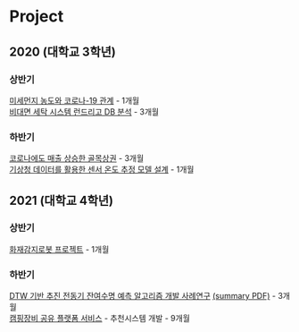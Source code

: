 # Project

## 2020 (대학교 3학년)
### 상반기
[미세먼지 농도와 코로나-19 관계](https://github.com/junseok-0505/Project/blob/main/%EB%AF%B8%EC%84%B8%EB%A8%BC%EC%A7%80%20%EB%86%8D%EB%8F%84%EC%99%80%20%EC%BD%94%EB%A1%9C%EB%82%98-19%20%EA%B4%80%EA%B3%84/%EB%8D%B0%EB%B6%84%EC%9D%91%EB%A0%88%ED%8F%AC%ED%8A%B8_%EA%B9%80%EC%A4%80%EC%84%9D.pdf) - 1개월<br>
[비대면 세탁 시스템 런드리고 DB 분석](https://github.com/junseok-0505/Project/blob/main/%EB%8D%B0%EC%9D%B4%ED%84%B0%20%EB%B2%A0%EC%9D%B4%EC%8A%A4/1%EC%A1%B0%20%EB%B9%84%EB%8C%80%EB%A9%B4%20%EC%84%B8%ED%83%81%20%EC%8B%9C%EC%8A%A4%ED%85%9C.pdf) - 3개월
### 하반기
[코로나에도 매출 상승한 골목상권](https://github.com/junseok-0505/Team-Project/blob/main/%EB%B9%85%EB%8D%B0%EC%9D%B4%ED%84%B0%20%EA%B8%B0%EB%B0%98%20%EC%82%AC%EC%97%85%ED%83%80%EB%8B%B9%EC%84%B1%20%EB%B6%84%EC%84%9D/%EB%B9%85%EB%8D%B0%EC%9D%B4%ED%84%B0%20%EC%82%AC%EC%97%85%ED%83%80%EB%8B%B9%EC%84%B1%20%EB%B6%84%EC%84%9D%206%EC%A1%B0_%EC%BD%94%EB%A1%9C%EB%82%98%EC%97%90%EB%8F%84%20%EC%82%B4%EC%95%84%EB%82%A8%EC%9D%80%20%EC%83%81%EA%B6%8C%EC%9D%B4%20%EC%9E%88%EB%8B%A4_%EC%B5%9C%EC%A2%85%EB%B3%B8.pdf) - 3개월<br>
[기상청 데이터를 활용한 센서 온도 추정 모델 설계](https://github.com/junseok-0505/Project/blob/main/%ED%95%99%EA%B3%BC%20%EB%8D%B0%EC%9D%B4%ED%84%B0%20%EB%B6%84%EC%84%9D%20%EA%B2%BD%EC%A7%84%EB%8C%80%ED%9A%8C/%EB%8D%B0%EC%9D%B4%ED%84%B0%EB%B6%84%EC%84%9D%EA%B2%BD%EC%A7%84%EB%8C%80%ED%9A%8C-%EA%B8%B0%EC%83%81%EC%B2%AD%20%EB%8D%B0%EC%9D%B4%ED%84%B0%EB%A5%BC%20%ED%99%9C%EC%9A%A9%ED%95%9C%20%EC%84%BC%EC%84%9C%20%EC%98%A8%EB%8F%84%20%EC%B6%94%EC%A0%95%20%EB%AA%A8%EB%8D%B8%20%EC%84%A4%EA%B3%84.pdf) - 1개월

## 2021 (대학교 4학년)
### 상반기
[화재감지로봇 프로젝트](https://github.com/junseok-0505/Project/blob/main/%EB%A9%98%ED%86%A0%EB%A7%81%EA%B8%B0%EB%B0%98AI%EA%B2%BD%EC%A7%84%EB%8C%80%ED%9A%8C/%ED%99%94%EC%9E%AC%EA%B0%90%EC%A7%80%EB%A1%9C%EB%B4%87%ED%94%84%EB%A1%9C%EC%A0%9D%ED%8A%B8.pdf) - 1개월 <br>
### 하반기
[DTW 기반 추진 전동기 잔여수명 예측 알고리즘 개발 사례연구](https://www.dbpia.co.kr/journal/articleDetail?nodeId=NODE10671868) [(summary PDF)](https://github.com/junseok-0505/Project/blob/main/DTW%20%EA%B8%B0%EB%B0%98%20%EC%B6%94%EC%A7%84%20%EC%A0%84%EB%8F%99%EA%B8%B0%20%EC%9E%94%EC%97%AC%EC%88%98%EB%AA%85%20%EC%98%88%EC%B8%A1%20%EC%95%8C%EA%B3%A0%EB%A6%AC%EC%A6%98%20%EA%B0%9C%EB%B0%9C%20%EC%82%AC%EB%A1%80%EC%97%B0%EA%B5%AC/DTW%20summary.pdf) - 3개월<br>
[캠핑장비 공유 플랫폼 서비스](https://github.com/junseok-0505/Project/blob/main/%EC%BA%A0%ED%95%91%EC%9E%A5%EB%B9%84%20%EA%B3%B5%EC%9C%A0%20%ED%94%8C%EB%9E%AB%ED%8F%BC%20%EC%84%9C%EB%B9%84%EC%8A%A4%20(%EC%A1%B8%EC%97%85%20%ED%94%84%EB%A1%9C%EC%A0%9D%ED%8A%B8)/%EC%8A%AC%EA%B8%B0%EB%A1%9C%EC%9A%B4%20%EC%BA%A0%ED%95%91%EC%83%9D%ED%99%9C_11.26%EB%B0%9C%ED%91%9C.pdf) - 추천시스템 개발 - 9개월
